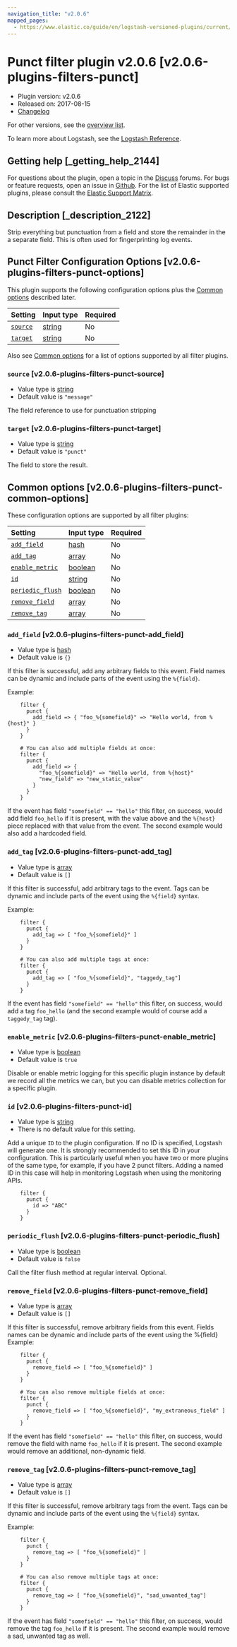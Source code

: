 ```yaml
---
navigation_title: "v2.0.6"
mapped_pages:
  - https://www.elastic.co/guide/en/logstash-versioned-plugins/current/v2.0.6-plugins-filters-punct.html
---
```


# Punct filter plugin v2.0.6 [v2.0.6-plugins-filters-punct]

* Plugin version: v2.0.6
* Released on: 2017-08-15
* [Changelog](https://github.com/logstash-plugins/logstash-filter-punct/blob/v2.0.6/CHANGELOG.md)

For other versions, see the [overview list](filter-punct-index.md).

To learn more about Logstash, see the [Logstash Reference](https://www.elastic.co/guide/en/logstash/current/index.html).

## Getting help [_getting_help_2144]

For questions about the plugin, open a topic in the [Discuss](http://discuss.elastic.co) forums. For bugs or feature requests, open an issue in [Github](https://github.com/logstash-plugins/logstash-filter-punct). For the list of Elastic supported plugins, please consult the [Elastic Support Matrix](https://www.elastic.co/support/matrix#matrix_logstash_plugins).

## Description [_description_2122]

Strip everything but punctuation from a field and store the remainder in the a separate field. This is often used for fingerprinting log events.

## Punct Filter Configuration Options [v2.0.6-plugins-filters-punct-options]

This plugin supports the following configuration options plus the [Common options](v2-0-6-plugins-filters-punct.md#v2.0.6-plugins-filters-punct-common-options) described later.

| Setting | Input type | Required |
| :- | :- | :- |
| [`source`](v2-0-6-plugins-filters-punct.md#v2.0.6-plugins-filters-punct-source) | [string](/lsr/value-types.md#string) | No |
| [`target`](v2-0-6-plugins-filters-punct.md#v2.0.6-plugins-filters-punct-target) | [string](/lsr/value-types.md#string) | No |

Also see [Common options](v2-0-6-plugins-filters-punct.md#v2.0.6-plugins-filters-punct-common-options) for a list of options supported by all filter plugins.

### `source` [v2.0.6-plugins-filters-punct-source]

* Value type is [string](/lsr/value-types.md#string)
* Default value is `"message"`

The field reference to use for punctuation stripping

### `target` [v2.0.6-plugins-filters-punct-target]

* Value type is [string](/lsr/value-types.md#string)
* Default value is `"punct"`

The field to store the result.

## Common options [v2.0.6-plugins-filters-punct-common-options]

These configuration options are supported by all filter plugins:

| Setting | Input type | Required |
| :- | :- | :- |
| [`add_field`](v2-0-6-plugins-filters-punct.md#v2.0.6-plugins-filters-punct-add_field) | [hash](/lsr/value-types.md#hash) | No |
| [`add_tag`](v2-0-6-plugins-filters-punct.md#v2.0.6-plugins-filters-punct-add_tag) | [array](/lsr/value-types.md#array) | No |
| [`enable_metric`](v2-0-6-plugins-filters-punct.md#v2.0.6-plugins-filters-punct-enable_metric) | [boolean](/lsr/value-types.md#boolean) | No |
| [`id`](v2-0-6-plugins-filters-punct.md#v2.0.6-plugins-filters-punct-id) | [string](/lsr/value-types.md#string) | No |
| [`periodic_flush`](v2-0-6-plugins-filters-punct.md#v2.0.6-plugins-filters-punct-periodic_flush) | [boolean](/lsr/value-types.md#boolean) | No |
| [`remove_field`](v2-0-6-plugins-filters-punct.md#v2.0.6-plugins-filters-punct-remove_field) | [array](/lsr/value-types.md#array) | No |
| [`remove_tag`](v2-0-6-plugins-filters-punct.md#v2.0.6-plugins-filters-punct-remove_tag) | [array](/lsr/value-types.md#array) | No |

### `add_field` [v2.0.6-plugins-filters-punct-add_field]

* Value type is [hash](/lsr/value-types.md#hash)
* Default value is `{}`

If this filter is successful, add any arbitrary fields to this event. Field names can be dynamic and include parts of the event using the `%{field}`.

Example:

```
    filter {
      punct {
        add_field => { "foo_%{somefield}" => "Hello world, from %{host}" }
      }
    }
```

```
    # You can also add multiple fields at once:
    filter {
      punct {
        add_field => {
          "foo_%{somefield}" => "Hello world, from %{host}"
          "new_field" => "new_static_value"
        }
      }
    }
```

If the event has field `"somefield" == "hello"` this filter, on success, would add field `foo_hello` if it is present, with the value above and the `%{host}` piece replaced with that value from the event. The second example would also add a hardcoded field.

### `add_tag` [v2.0.6-plugins-filters-punct-add_tag]

* Value type is [array](/lsr/value-types.md#array)
* Default value is `[]`

If this filter is successful, add arbitrary tags to the event. Tags can be dynamic and include parts of the event using the `%{field}` syntax.

Example:

```
    filter {
      punct {
        add_tag => [ "foo_%{somefield}" ]
      }
    }
```

```
    # You can also add multiple tags at once:
    filter {
      punct {
        add_tag => [ "foo_%{somefield}", "taggedy_tag"]
      }
    }
```

If the event has field `"somefield" == "hello"` this filter, on success, would add a tag `foo_hello` (and the second example would of course add a `taggedy_tag` tag).

### `enable_metric` [v2.0.6-plugins-filters-punct-enable_metric]

* Value type is [boolean](/lsr/value-types.md#boolean)
* Default value is `true`

Disable or enable metric logging for this specific plugin instance by default we record all the metrics we can, but you can disable metrics collection for a specific plugin.

### `id` [v2.0.6-plugins-filters-punct-id]

* Value type is [string](/lsr/value-types.md#string)
* There is no default value for this setting.

Add a unique `ID` to the plugin configuration. If no ID is specified, Logstash will generate one. It is strongly recommended to set this ID in your configuration. This is particularly useful when you have two or more plugins of the same type, for example, if you have 2 punct filters. Adding a named ID in this case will help in monitoring Logstash when using the monitoring APIs.

```
    filter {
      punct {
        id => "ABC"
      }
    }
```

### `periodic_flush` [v2.0.6-plugins-filters-punct-periodic_flush]

* Value type is [boolean](/lsr/value-types.md#boolean)
* Default value is `false`

Call the filter flush method at regular interval. Optional.

### `remove_field` [v2.0.6-plugins-filters-punct-remove_field]

* Value type is [array](/lsr/value-types.md#array)
* Default value is `[]`

If this filter is successful, remove arbitrary fields from this event. Fields names can be dynamic and include parts of the event using the %{field} Example:

```
    filter {
      punct {
        remove_field => [ "foo_%{somefield}" ]
      }
    }
```

```
    # You can also remove multiple fields at once:
    filter {
      punct {
        remove_field => [ "foo_%{somefield}", "my_extraneous_field" ]
      }
    }
```

If the event has field `"somefield" == "hello"` this filter, on success, would remove the field with name `foo_hello` if it is present. The second example would remove an additional, non-dynamic field.

### `remove_tag` [v2.0.6-plugins-filters-punct-remove_tag]

* Value type is [array](/lsr/value-types.md#array)
* Default value is `[]`

If this filter is successful, remove arbitrary tags from the event. Tags can be dynamic and include parts of the event using the `%{field}` syntax.

Example:

```
    filter {
      punct {
        remove_tag => [ "foo_%{somefield}" ]
      }
    }
```

```
    # You can also remove multiple tags at once:
    filter {
      punct {
        remove_tag => [ "foo_%{somefield}", "sad_unwanted_tag"]
      }
    }
```

If the event has field `"somefield" == "hello"` this filter, on success, would remove the tag `foo_hello` if it is present. The second example would remove a sad, unwanted tag as well.
